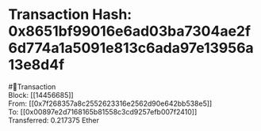 
Transaction Hash: 0x8651bf99016e6ad03ba7304ae2f6d774a1a5091e813c6ada97e13956a13e8d4f
====================================================================================
  
#💸Transaction  
Block: [[14456685]]  
From: [[0x7f268357a8c2552623316e2562d90e642bb538e5]]  
To: [[0x00897e2d7168165b81558c3cd9257efb007f2410]]  
Transferred: 0.217375 Ether